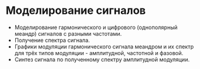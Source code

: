 # Моделирование сигналов
- Моделирование гармонического и цифрового (однополярный меандр) сигналов с разными частотами.
- Получение спектра сигнала.
- Графики модуляции гармонического сигнала меандром и их спектр для трёх типов модуляции - амплитудной, частотной и фазовой.
- Синтез сигнала по полученному спектру амплитудной модуляции.
